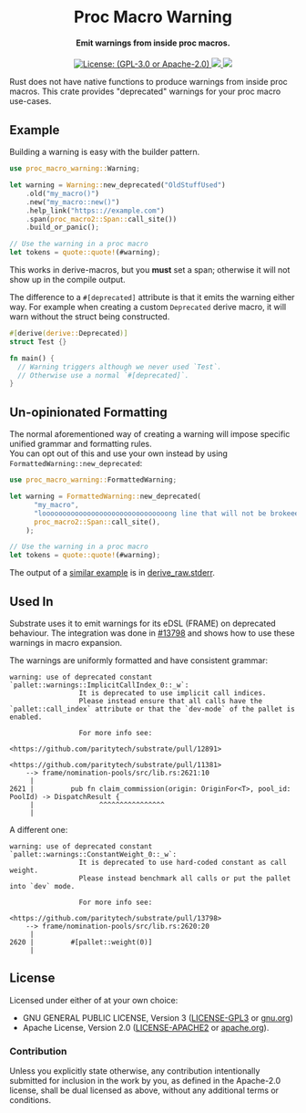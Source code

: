 <h1 align="center"><br>
    Proc Macro Warning
<br></h1>

<h4 align="center">Emit warnings from inside proc macros.</h4>

<p align="center">
  <a href="https://www.gnu.org/licenses/gpl-3.0">
    <img src="https://img.shields.io/crates/l/proc-macro-warning" alt="License: (GPL-3.0 or Apache-2.0)">
  </a>
  <a href="https://crates.io/crates/proc-macro-warning">
    <img src="https://img.shields.io/crates/v/proc-macro-warning"/>
  </a>
  <a href="https://github.com/ggwpez/proc-macro-warning/actions/workflows/rust.yml">
    <img src="https://github.com/ggwpez/proc-macro-warning/actions/workflows/rust.yml/badge.svg"/>
  </a>
</p>

Rust does not have native functions to produce warnings from inside proc macros. This crate provides "deprecated" warnings for your proc macro use-cases.

## Example

Building a warning is easy with the builder pattern.

```rust
use proc_macro_warning::Warning;

let warning = Warning::new_deprecated("OldStuffUsed")
	.old("my_macro()")
	.new("my_macro::new()")
	.help_link("https:://example.com")
	.span(proc_macro2::Span::call_site())
	.build_or_panic();

// Use the warning in a proc macro
let tokens = quote::quote!(#warning);
```

This works in derive-macros, but you **must** set a span; otherwise it will not show up in the compile output.

The difference to a `#[deprecated]` attribute is that it emits the warning either way. For example when creating a custom `Deprecated` derive macro, it will warn without the struct being constructed.

```rust
#[derive(derive::Deprecated)]
struct Test {}

fn main() {
  // Warning triggers although we never used `Test`.  
  // Otherwise use a normal `#[deprecated]`.
}
```

## Un-opinionated Formatting

The normal aforementioned way of creating a warning will impose specific unified grammar and formatting rules.  
You can opt out of this and use your own instead by using `FormattedWarning::new_deprecated`:  

```rust
use proc_macro_warning::FormattedWarning;

let warning = FormattedWarning::new_deprecated(
      "my_macro",
      "looooooooooooooooooooooooooooooong line that will not be brokeeeeeeeeeeeeeeeeeeeeeeeeeeeeeeeeeeeeen ;)",
      proc_macro2::Span::call_site(),
    );

// Use the warning in a proc macro
let tokens = quote::quote!(#warning);
```

The output of a [similar example](ui-tests/derive/src/lib.rs) is in [derive_raw.stderr](ui-tests/ui/src/warn/derive_raw.stderr).

## Used In 

Substrate uses it to emit warnings for its eDSL (FRAME) on deprecated behaviour. The integration was done in [#13798](https://github.com/paritytech/substrate/pull/13798) and shows how to use these warnings in macro expansion.

The warnings are uniformly formatted and have consistent grammar:
```pre
warning: use of deprecated constant `pallet::warnings::ImplicitCallIndex_0::_w`:
                 It is deprecated to use implicit call indices.
                 Please instead ensure that all calls have the `pallet::call_index` attribute or that the `dev-mode` of the pallet is enabled.
         
                 For more info see:
                     <https://github.com/paritytech/substrate/pull/12891>
                     <https://github.com/paritytech/substrate/pull/11381>
    --> frame/nomination-pools/src/lib.rs:2621:10
     |
2621 |         pub fn claim_commission(origin: OriginFor<T>, pool_id: PoolId) -> DispatchResult {
     |                ^^^^^^^^^^^^^^^^
     |
```

A different one:
```pre
warning: use of deprecated constant `pallet::warnings::ConstantWeight_0::_w`:
                 It is deprecated to use hard-coded constant as call weight.
                 Please instead benchmark all calls or put the pallet into `dev` mode.
         
                 For more info see:
                     <https://github.com/paritytech/substrate/pull/13798>
    --> frame/nomination-pools/src/lib.rs:2620:20
     |
2620 |         #[pallet::weight(0)]
     |                          
```

## License

Licensed under either of at your own choice:

* GNU GENERAL PUBLIC LICENSE, Version 3 ([LICENSE-GPL3](./LICENSE-GPL3) or [gnu.org](https://www.gnu.org/licenses/gpl-3.0.txt>))
* Apache License, Version 2.0 ([LICENSE-APACHE2](/LICENSE-APACHE2) or [apache.org](https://www.apache.org/licenses/LICENSE-2.0.txt>)).

### Contribution

Unless you explicitly state otherwise, any contribution intentionally submitted
for inclusion in the work by you, as defined in the Apache-2.0 license, shall be
dual licensed as above, without any additional terms or conditions.
